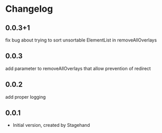 # Changelog

## 0.0.3+1
fix bug about trying to sort unsortable ElementList in removeAllOverlays

## 0.0.3
add parameter to removeAllOverlays that allow prevention of redirect 

## 0.0.2
add proper logging

## 0.0.1

- Initial version, created by Stagehand
